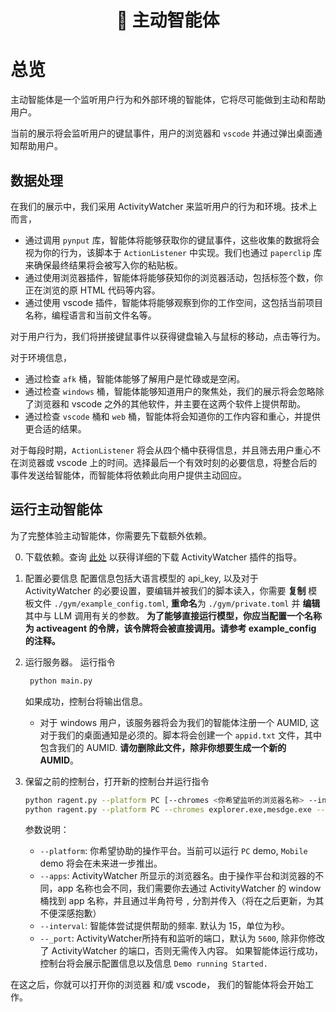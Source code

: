 <div align = "center">
    <h1> 🤖 主动智能体 </h1>
</div>

# 总览

主动智能体是一个监听用户行为和外部环境的智能体，它将尽可能做到主动和帮助用户。

当前的展示将会监听用户的键鼠事件，用户的浏览器和 `vscode` 并通过弹出桌面通知帮助用户。

## 数据处理
在我们的展示中，我们采用 ActivityWatcher 来监听用户的行为和环境。技术上而言，
- 通过调用 `pynput` 库，智能体将能够获取你的键鼠事件，这些收集的数据将会视为你的行为，该脚本于 `ActionListener` 中实现。我们也通过 `paperclip` 库来确保最终结果将会被写入你的粘贴板。
- 通过使用浏览器插件，智能体将能够获知你的浏览器活动，包括标签个数，你正在浏览的原 HTML 代码等内容。
- 通过使用 vscode 插件，智能体将能够观察到你的工作空间，这包括当前项目名称，编程语言和当前文件名等。

对于用户行为，我们将拼接键鼠事件以获得键盘输入与鼠标的移动，点击等行为。

对于环境信息，
- 通过检查 `afk` 桶，智能体能够了解用户是忙碌或是空闲。
- 通过检查 `windows` 桶，智能体能够知道用户的聚焦处，我们的展示将会忽略除了浏览器和 vscode 之外的其他软件，并主要在这两个软件上提供帮助。
- 通过检查 `vscode` 桶和 `web` 桶，智能体将会知道你的工作内容和重心，并提供更合适的结果。

对于每段时期，`ActionListener` 将会从四个桶中获得信息，并且筛去用户重心不在浏览器或 vscode 上的时间。选择最后一个有效时刻的必要信息，将整合后的事件发送给智能体，而智能体将依赖此向用户提供主动回应。

## 运行主动智能体
为了完整体验主动智能体，你需要先下载额外依赖。

0. 下载依赖。查询 [此处](../README.md#install-activity-watcher) 以获得详细的下载 ActivityWatcher 插件的指导。

1. 配置必要信息
  配置信息包括大语言模型的 api_key, 以及对于 ActivityWatcher 的必要设置，要编辑并被我们的脚本读入，你需要 **复制** 模板文件 `./gym/example_config.toml`, **重命名**为 `./gym/private.toml` 并 **编辑** 其中与 LLM 调用有关的参数。
  **为了能够直接运行模型，你应当配置一个名称为 activeagent 的令牌，该令牌将会被直接调用。请参考 example_config 的注释。**

2. 运行服务器。
   运行指令
   ```bash
    python main.py
    ```
    如果成功，控制台将输出信息。
    - 对于 windows 用户，该服务器将会为我们的智能体注册一个 AUMID, 这对于我们的桌面通知是必须的。脚本将会创建一个 `appid.txt` 文件，其中包含我们的 AUMID. **请勿删除此文件，除非你想要生成一个新的 AUMID**。

3. 保留之前的控制台，打开新的控制台并运行指令
    ```bash
    python ragent.py --platform PC [--chromes <你希望监听的浏览器名称> --interval <每轮之间的间隔>]
    python ragent.py --platform PC --chromes explorer.exe,mesdge.exe --interval 10
    ```
    参数说明：
    - `--platform`: 你希望协助的操作平台。当前可以运行 `PC` demo, `Mobile` demo 将会在未来进一步推出。
    - `--apps`: ActivityWatcher 所显示的浏览器名。由于操作平台和浏览器的不同，app 名称也会不同，我们需要你去通过 ActivityWatcher 的 window 桶找到 app 名称，并且通过半角符号 `,` 分割并传入（将在之后更新，为其不便深感抱歉）
    - `--interval`: 智能体尝试提供帮助的频率. 默认为 15，单位为秒。
    - `--_port`: ActivityWatcher所持有和监听的端口，默认为 `5600`, 除非你修改了 ActivityWatcher 的端口，否则无需传入内容。
    如果智能体运行成功，控制台将会展示配置信息以及信息 `Demo running Started.`

在这之后，你就可以打开你的浏览器 和/或 vscode， 我们的智能体将会开始工作。
